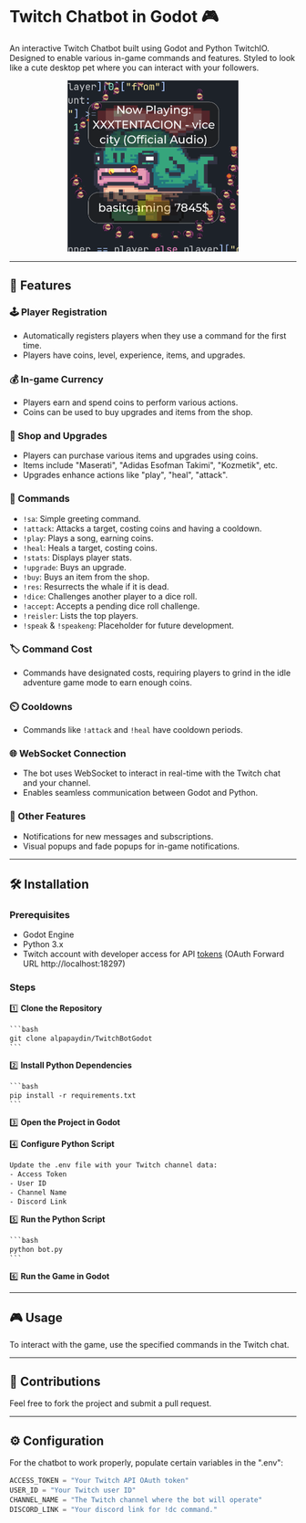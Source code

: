 # Twitch Chatbot in Godot 🎮

An interactive Twitch Chatbot built using Godot and Python TwitchIO. Designed to enable various in-game commands and features. Styled to look like a cute desktop pet where you can interact with your followers.

<p align="center">
  <img src="asset/twitch/ss.png" width="300" height="300" />
</p>


---

## 🌟 Features

### 🕹️ Player Registration

- Automatically registers players when they use a command for the first time.
- Players have coins, level, experience, items, and upgrades.

### 💰 In-game Currency

- Players earn and spend coins to perform various actions.
- Coins can be used to buy upgrades and items from the shop.

### 🛒 Shop and Upgrades

- Players can purchase various items and upgrades using coins.
- Items include "Maserati", "Adidas Esofman Takimi", "Kozmetik", etc.
- Upgrades enhance actions like "play", "heal", "attack".

### 📜 Commands

- `!sa`: Simple greeting command.
- `!attack`: Attacks a target, costing coins and having a cooldown.
- `!play`: Plays a song, earning coins.
- `!heal`: Heals a target, costing coins.
- `!stats`: Displays player stats.
- `!upgrade`: Buys an upgrade.
- `!buy`: Buys an item from the shop.
- `!res`: Resurrects the whale if it is dead.
- `!dice`: Challenges another player to a dice roll.
- `!accept`: Accepts a pending dice roll challenge.
- `!reisler`: Lists the top players.
- `!speak` & `!speakeng`: Placeholder for future development.

### 🏷️ Command Cost

- Commands have designated costs, requiring players to grind in the idle adventure game mode to earn enough coins.

### ⏲️ Cooldowns

- Commands like `!attack` and `!heal` have cooldown periods.

### 🌐 WebSocket Connection

- The bot uses WebSocket to interact in real-time with the Twitch chat and your channel.
- Enables seamless communication between Godot and Python.

### 🌟 Other Features

- Notifications for new messages and subscriptions.
- Visual popups and fade popups for in-game notifications.

---

## 🛠️ Installation

### Prerequisites

- Godot Engine
- Python 3.x
- Twitch account with developer access for API [tokens](https://twitchtokengenerator.com/) (OAuth Forward URL http://localhost:18297)

### Steps

1️⃣ **Clone the Repository**

    ```bash
    git clone alpapaydin/TwitchBotGodot
    ```

2️⃣ **Install Python Dependencies**

    ```bash
    pip install -r requirements.txt
    ```

3️⃣ **Open the Project in Godot**

4️⃣ **Configure Python Script**

    Update the .env file with your Twitch channel data:
    - Access Token
    - User ID
    - Channel Name
    - Discord Link

5️⃣ **Run the Python Script**

    ```bash
    python bot.py
    ```
    
6️⃣ **Run the Game in Godot**

---

## 🎮 Usage

To interact with the game, use the specified commands in the Twitch chat.

---

## 🤝 Contributions

Feel free to fork the project and submit a pull request.

---

## ⚙️ Configuration

For the chatbot to work properly, populate certain variables in the ".env":

```python
ACCESS_TOKEN = "Your Twitch API OAuth token"
USER_ID = "Your Twitch user ID"
CHANNEL_NAME = "The Twitch channel where the bot will operate"
DISCORD_LINK = "Your discord link for !dc command."
